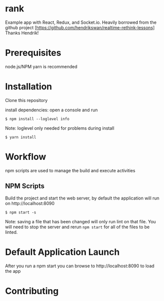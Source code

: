 # rank
Example app with React, Redux, and Socket.io.  Heavily borrowed from
the github project [https://github.com/hendrikswan/realtime-rethink-lessons]
Thanks Hendrik!

# Prerequisites
node.js/NPM
yarn is recommended

# Installation
Clone this repository

install dependencies: open a console and run

```
$ npm install --loglevel info
```
Note: loglevel only needed for problems during install

```
$ yarn install
```

# Workflow
npm scripts are used to manage the build and execute activities
 
## NPM Scripts

Build the project and start the web server, by default the application will run on http://localhost:8090

```
$ npm start -s
```

Note: saving a file that has been changed will only run lint on that file. You will need to stop the server and rerun `npm start` for all of the files to be linted.


# Default Application Launch
After you run a npm start you can browse to http://localhost:8090 to load the app

# Contributing
